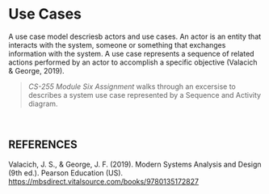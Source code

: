 # Use Cases
A use case model descriesb actors and use cases. An actor is an entity that interacts with the system, someone or something that exchanges information with the system. A use case represents a sequence of related actions performed by an actor to accomplish a specific objective (Valacich & George, 2019).


> <i>CS-255 Module Six Assignment</i> walks through an excersise to describes a system use case represented by a Sequence and Activity diagram. 
<br>

## REFERENCES
Valacich, J. S., & George, J. F. (2019). Modern Systems Analysis and Design (9th ed.). Pearson Education (US). https://mbsdirect.vitalsource.com/books/9780135172827
